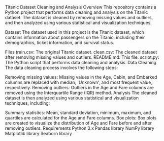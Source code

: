 Titanic Dataset Cleaning and Analysis
Overview
This repository contains a Python project that performs data cleaning and analysis on the Titanic dataset. The dataset is cleaned by removing missing values and outliers, and then analyzed using various statistical and visualization techniques.

Dataset
The dataset used in this project is the Titanic dataset, which contains information about passengers on the Titanic, including their demographics, ticket information, and survival status.

Files
train.csv: The original Titanic dataset.
clean.csv: The cleaned dataset after removing missing values and outliers.
README.md: This file.
script.py: The Python script that performs data cleaning and analysis.
Data Cleaning
The data cleaning process involves the following steps:

Removing missing values: Missing values in the Age, Cabin, and Embarked columns are replaced with median, 'Unknown', and most frequent value, respectively.
Removing outliers: Outliers in the Age and Fare columns are removed using the Interquartile Range (IQR) method.
Analysis
The cleaned dataset is then analyzed using various statistical and visualization techniques, including:

Summary statistics: Mean, standard deviation, minimum, maximum, and quartiles are calculated for the Age and Fare columns.
Box plots: Box plots are created to visualize the distribution of Age and Fare before and after removing outliers.
Requirements
Python 3.x
Pandas library
NumPy library
Matplotlib library
Seaborn library
